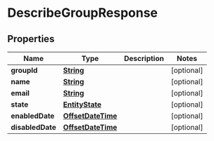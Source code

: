 

# DescribeGroupResponse


## Properties

| Name | Type | Description | Notes |
|------------ | ------------- | ------------- | -------------|
|**groupId** | [**String**](String.md) |  |  [optional] |
|**name** | [**String**](String.md) |  |  [optional] |
|**email** | [**String**](String.md) |  |  [optional] |
|**state** | [**EntityState**](EntityState.md) |  |  [optional] |
|**enabledDate** | [**OffsetDateTime**](OffsetDateTime.md) |  |  [optional] |
|**disabledDate** | [**OffsetDateTime**](OffsetDateTime.md) |  |  [optional] |



